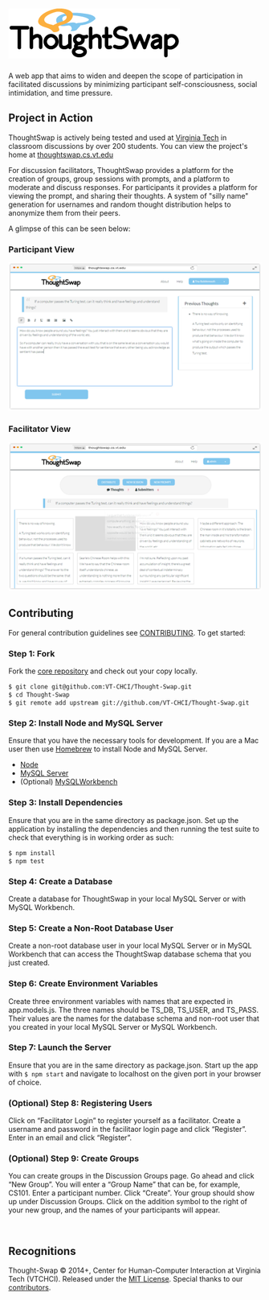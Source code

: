 # ![Thought-Swap](client/assets/project-logo.png)

A web app that aims to widen and deepen the scope of participation in 
facilitated discussions by minimizing participant self-consciousness,
social intimidation, and time pressure.

## Project in Action
ThoughtSwap is actively being tested and used at [Virginia Tech](https://vt.edu)
in classroom discussions by over 200 students. You can view the project's home 
at [thoughtswap.cs.vt.edu](http://thoughtswap.cs.vt.edu/)

For discussion facilitators, ThoughtSwap provides a platform for the creation of
groups, group sessions with prompts, and a platform to moderate and discuss 
responses. For participants it provides a platform for viewing the prompt, and
sharing their thoughts. A system of "silly name" generation for usernames and
random thought distribution helps to anonymize them from their peers.

A glimpse of this can be seen below:

### Participant View
![Thought-Swap](client/assets/img/participant-mock.png)
### Facilitator View
![Thought-Swap](client/assets/img/Facilitator-mock.png)

## Contributing

For general contribution guidelines see [CONTRIBUTING](CONTRIBUTING.md). To
get started:

### Step 1: Fork
Fork the [core repository](https://github.com/VT-CHCI/Thought-Swap) and check
out your copy locally.
```
$ git clone git@github.com:VT-CHCI/Thought-Swap.git
$ cd Thought-Swap
$ git remote add upstream git://github.com/VT-CHCI/Thought-Swap.git
```

### Step 2: Install Node and MySQL Server
Ensure that you have the necessary tools for development. If you are a Mac user then use [Homebrew](https://brew.sh/) to install Node and MySQL Server.
* [Node](https://nodejs.org/en/)
* [MySQL Server](https://dev.mysql.com/downloads/mysql/) 
* (Optional) [MySQLWorkbench](https://dev.mysql.com/downloads/workbench/)

### Step 3: Install Dependencies
Ensure that you are in the same directory as package.json. Set up the application by installing the dependencies and then running the test suite to check that everything is in working order as such:
```
$ npm install
$ npm test
```

### Step 4: Create a Database
Create a database for ThoughtSwap in your local MySQL Server or with MySQL Workbench.

### Step 5: Create a Non-Root Database User
Create a non-root database user in your local MySQL Server or in MySQL Workbench that can access the ThoughtSwap database schema that you just created.

### Step 6: Create Environment Variables
Create three environment variables with names that are expected in app.models.js. The three names should be TS_DB, TS_USER, and TS_PASS. Their values are the names for the database schema and non-root user that you created in your local MySQL Server or MySQL Workbench. 

### Step 7: Launch the Server
Ensure that you are in the same directory as package.json. Start up the app with ```$ npm start``` and navigate to localhost on the given port in your browser of choice.

### (Optional) Step 8: Registering Users
Click on “Facilitator Login” to register yourself as a facilitator. Create a username and password in the facilitaor login page and click “Register”. Enter in an email and click “Register”. 

### (Optional) Step 9: Create Groups
You can create groups in the Discussion Groups page. Go ahead and click “New Group”. You will enter a “Group Name” that can be, for example, CS101. Enter a participant number. Click “Create”. Your group should show up under Discussion Groups. Click on the addition symbol to the right of your new group, and the names of your participants will appear.

<br>

## Recognitions

Thought-Swap © 2014+, Center for Human-Computer Interaction at Virginia Tech 
(VTCHCI). Released under the [MIT License](LICENSE). Special thanks to our
[contributors](https://github.com/VT-CHCI/Thought-Swap/graphs/contributors).
